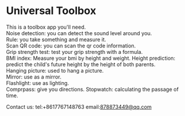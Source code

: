 # Universal Toolbox
This is a toolbox app you'll need.   
Noise detection: you can detect the sound level around you.   
Rule: you take something and measure it.   
Scan QR code: you can scan the qr code information.  
Grip strength test: test your grip strength with a formula.  
BMI index: Measure your bmi by height and weight.
Height prediction: predict the child's future height by the height of both parents.  
Hanging picture: used to hang a picture.  
Mirror: use as a mirror.  
Flashlight: use as lighting.  
Comprpass: give you directions.
Stopwatch: calculating the passage of time.  

Contact us: tel:+8617767148763  email:878873449@qq.com
